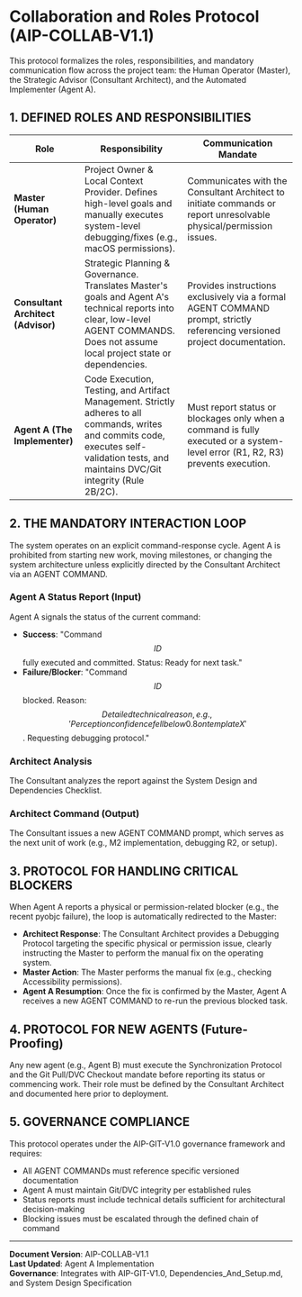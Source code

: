 # Collaboration and Roles Protocol (AIP-COLLAB-V1.1)

This protocol formalizes the roles, responsibilities, and mandatory communication flow across the project team: the Human Operator (Master), the Strategic Advisor (Consultant Architect), and the Automated Implementer (Agent A).

## 1. DEFINED ROLES AND RESPONSIBILITIES

| Role | Responsibility | Communication Mandate |
|------|---------------|----------------------|
| **Master (Human Operator)** | Project Owner & Local Context Provider. Defines high-level goals and manually executes system-level debugging/fixes (e.g., macOS permissions). | Communicates with the Consultant Architect to initiate commands or report unresolvable physical/permission issues. |
| **Consultant Architect (Advisor)** | Strategic Planning & Governance. Translates Master's goals and Agent A's technical reports into clear, low-level AGENT COMMANDS. Does not assume local project state or dependencies. | Provides instructions exclusively via a formal AGENT COMMAND prompt, strictly referencing versioned project documentation. |
| **Agent A (The Implementer)** | Code Execution, Testing, and Artifact Management. Strictly adheres to all commands, writes and commits code, executes self-validation tests, and maintains DVC/Git integrity (Rule 2B/2C). | Must report status or blockages only when a command is fully executed or a system-level error (R1, R2, R3) prevents execution. |

## 2. THE MANDATORY INTERACTION LOOP

The system operates on an explicit command-response cycle. Agent A is prohibited from starting new work, moving milestones, or changing the system architecture unless explicitly directed by the Consultant Architect via an AGENT COMMAND.

### Agent A Status Report (Input)
Agent A signals the status of the current command:

- **Success**: "Command $$ID$$ fully executed and committed. Status: Ready for next task."
- **Failure/Blocker**: "Command $$ID$$ blocked. Reason: $$Detailed technical reason, e.g., 'Perception confidence fell below 0.8 on template X'$$. Requesting debugging protocol."

### Architect Analysis
The Consultant analyzes the report against the $\text{System Design}$ and $\text{Dependencies Checklist}$.

### Architect Command (Output)
The Consultant issues a new AGENT COMMAND prompt, which serves as the next unit of work (e.g., M2 implementation, debugging R2, or setup).

## 3. PROTOCOL FOR HANDLING CRITICAL BLOCKERS

When Agent A reports a physical or permission-related blocker (e.g., the recent $\text{pyobjc}$ failure), the loop is automatically redirected to the Master:

- **Architect Response**: The Consultant Architect provides a Debugging Protocol targeting the specific physical or permission issue, clearly instructing the Master to perform the manual fix on the operating system.
- **Master Action**: The Master performs the manual fix (e.g., checking Accessibility permissions).
- **Agent A Resumption**: Once the fix is confirmed by the Master, Agent A receives a new AGENT COMMAND to re-run the previous blocked task.

## 4. PROTOCOL FOR NEW AGENTS (Future-Proofing)

Any new agent (e.g., Agent B) must execute the Synchronization Protocol and the Git Pull/DVC Checkout mandate before reporting its status or commencing work. Their role must be defined by the Consultant Architect and documented here prior to deployment.

## 5. GOVERNANCE COMPLIANCE

This protocol operates under the AIP-GIT-V1.0 governance framework and requires:

- All AGENT COMMANDs must reference specific versioned documentation
- Agent A must maintain Git/DVC integrity per established rules
- Status reports must include technical details sufficient for architectural decision-making
- Blocking issues must be escalated through the defined chain of command

---

**Document Version**: AIP-COLLAB-V1.1  
**Last Updated**: Agent A Implementation  
**Governance**: Integrates with AIP-GIT-V1.0, Dependencies_And_Setup.md, and System Design Specification